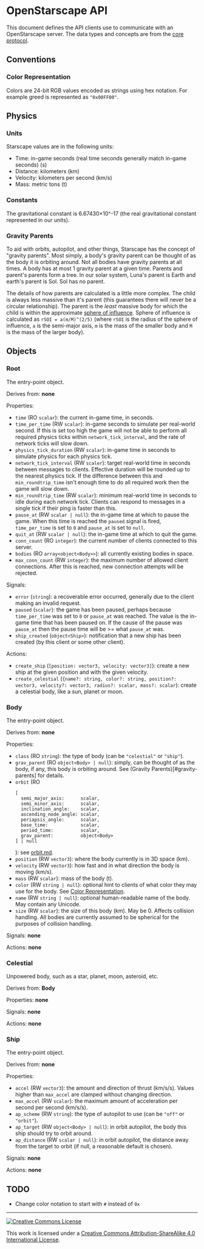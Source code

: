 # OpenStarscape API
This document defines the API clients use to communicate with an OpenStarscape server. The data types and concepts are from the [core protocol](core.md).

## Conventions
### Color Representation
Colors are 24-bit RGB values encoded as strings using hex notation. For example greed is represented as `"0x00FF00"`.

## Physics
### Units
Starscape values are in the following units:
- Time: in-game seconds (real time seconds generally match in-game seconds) (s)
- Distance: kilometers (km)
- Velocity: kilometers per second (km/s)
- Mass: metric tons (t)

### Constants
The gravitational constant is 6.67430×10^-17 (the real gravitational constant represented in our units).

### Gravity Parents
To aid with orbits, autopilot, and other things, Starscape has the concept of "gravity parents". Most simply, a body's gravity parent can be thought of as the body it is orbiting around. Not all bodies have gravity parents at all times. A body has at most 1 gravity parent at a given time. Parents and parent's parents form a tree. In our solar system, Luna's parent is Earth and earth's parent is Sol. Sol has no parent.

The details of how parents are calculated is a little more complex. The child is always less massive than it's parent (this guarantees there will never be a circular relationship). The parent is the _least_ massive body for which the child is within the approximate [sphere of influence](https://en.wikipedia.org/wiki/Sphere_of_influence_(astrodynamics)). Sphere of influence is calculated as `rSOI = a(m/M)^(2/5)` (where `rSOI` is the radius of the sphere of influence, `a` is the semi-major axis, `m` is the mass of the smaller body and `M` is the mass of the larger body).

## Objects
### Root
The entry-point object.

Derives from: __none__

Properties:
- `time` (RO `scalar`): the current in-game time, in seconds.
- `time_per_time` (RW `scalar`): in-game seconds to simulate per real-world second. If this is set too high the game will not be able to perform all required physics ticks within `network_tick_interval`, and the rate of network ticks will slow down.
- `physics_tick_duration` (RW `scalar`): in-game time in seconds to simulate physics for each physics tick.
- `network_tick_interval` (RW `scaler`): target real-world time in seconds between messages to clients. Effective duration will be rounded up to the nearest physics tick. If the difference between this and `min_roundtrip_time` isn't enough time to do all required work then the game will slow down.
- `min_roundtrip_time` (RW `scalar`): minimum real-world time in seconds to idle during each network tick. Clients can respond to messages in a single tick if their ping is faster than this.
- `pause_at` (RW `scalar | null`): the in-game time at which to pause the game. When this time is reached the `paused` signal is fired, `time_per_time` is set to `0` and `pause_at` is set to `null`.
- `quit_at` (RW `scalar | null`): the in-game time at which to quit the game.
- `conn_count` (RO `integer`): the current number of clients connected to this server.
- `bodies` (RO `array<object<Body>>`): all currently existing bodies in space.
- `max_conn_count` (RW `integer`): the maximum number of allowed client connections. After this is reached, new connection attempts will be rejected.

Signals:
- `error` (`string`): a recoverable error occurred, generally due to the client making an invalid request.
- `paused` (`scalar`): the game has been paused, perhaps because `time_per_time` was set to `0` or `pause_at` was reached. The value is the in-game time that has been paused on. If the cause of the pause was `pause_at` then the pause time will be >= what `pause_at` was.
- `ship_created` (`object<Ship>`): notification that a new ship has been created (by this client or some other client).

Actions:
- `create_ship` (`[position: vector3, velocity: vector3]`): create a new ship at the given position and with the given velocity.
- `create_celestial` (`{name?: string, color?: string, position?: vector3, velocity?: vector3, radius?: scalar, mass?: scalar`): create a celestial body, like a sun, planet or moon.

### Body
The entry-point object.

Derives from: __none__

Properties:
- `class` (RO `string`): the type of body (can be `"celestial"` or `"ship"`).
- `grav_parent` (RO `object<Body> | null`): simply, can be thought of as the body, if any, this body is orbiting around. See (Gravity Parents)[#gravity-parents] for details.
- `orbit` (RO
    ```
    [
      semi_major_axis:      scalar,
      semi_minor_axis:      scalar,
      inclination_angle:    scalar,
      ascending_node_angle: scalar,
      periapsis_angle:      scalar,
      base_time:            scalar,
      period_time:          scalar,
      grav_parent:          object<Body>
    ] | null
    ```
    ): see [orbit.md](orbit.md).
- `position` (RW `vector3`): where the body currently is in 3D space (km).
- `velocity` (RW `vector3`): how fast and in what direction the body is moving (km/s).
- `mass` (RW `scalar`): mass of the body (t).
- `color` (RW `string | null`): optional hint to clients of what color they may use for the body. See [Color Representation](#color-representation).
- `name` (RW `string | null`): optional human-readable name of the body. May contain any Unicode.
- `size` (RW `scalar`): the size of this body (km). May be 0. Affects collision handling. All bodies are currently assumed to be spherical for the purposes of collision handling.

Signals: __none__

Actions: __none__

### Celestial
Unpowered body, such as a star, planet, moon, asteroid, etc.

Derives from: __Body__

Properties: __none__

Signals: __none__

Actions: __none__

### Ship
The entry-point object.

Derives from: __none__

Properties:
- `accel` (RW `vector3`): the amount and direction of thrust (km/s/s). Values higher than `max_accel` are clamped without changing direction.
- `max_accel` (RW `scalar`): the maximum amount of acceleration per second per second (km/s/s).
- `ap_scheme` (RW `string`): the type of autopilot to use (can be `"off"` or `"orbit"`).
- `ap_target` (RW `object<Body> | null`): in orbit autopilot, the body this ship should try to orbit around.
- `ap_distance` (RW `scalar | null`): in orbit autopilot, the distance away from the target to orbit (if null, a reasonable default is chosen).

Signals: __none__

Actions: __none__

## TODO
- Change color notation to start with `#` instead of `0x`

---

<a rel="license" href="http://creativecommons.org/licenses/by-sa/4.0/"><img alt="Creative Commons License" style="border-width:0" src="https://i.creativecommons.org/l/by-sa/4.0/88x31.png" /></a>

This work is licensed under a [Creative Commons Attribution-ShareAlike 4.0 International License](http://creativecommons.org/licenses/by-sa/4.0/).
